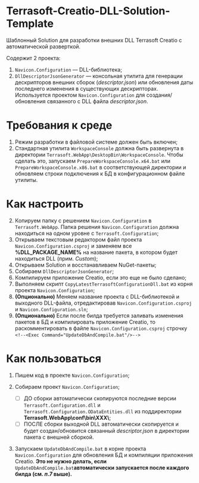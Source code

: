 # Terrasoft-Creatio-DLL-Solution-Template
Шаблонный Solution для разработки внешних DLL Terrasoft Creatio с автоматической разверткой. 

Содержит 2 проекта:
1. `Navicon.Configuration` — DLL-библиотека;
2. `DllDescriptorJsonGenerator` — консольная утилита для генерации дескрипторов внешних сборок (_descriptor.json_) или обновления даты последнего изменения в существующих дескрипторах. Используется проектом `Navicon.Configuration` для создания/обновления связанного с DLL файла _descriptor.json_.

# Требования к среде
1. Режим разработки в файловой системе должен быть включен;
2. Стандартная утилита `WorkspaceConsole` должна быть развернута в директории `Terrasoft.WebApp\DesktopBin\WorkspaceConsole`. Чтобы сделать это, запускаем `PrepareWorkspaceConsole.x64.bat` или `PrepareWorkspaceConsole.x86.bat` в соответствующей директории и обновляем строки подключения к БД в конфигурационном файле утилиты.

# Как настроить
2. Копируем папку с решением `Navicon.Configuration` в `Terrasoft.WebApp`. Папка решения `Navicon.Configuration` должна находиться на одном уровне с `Terrasoft.Configuration`;
3. Открываем текстовым редактором файл проекта `Navicon.Configuration.csproj` и заменяем все **%DLL_PACKAGE_NAME%** на название пакета, в котором будет находиться DLL (прим. _Custom_);
4. Открываем Solution и восстанавливаем NuGet-пакеты;
5. Собираем `DllDescriptorJsonGenerator`;
6. Компилируем приложение Creatio, если это еще не было сделано;
7. Выполняем скрипт `CopyLatestTerrasoftConfigurationDll.bat` из корня проекта `Navicon.Configuration`;
8. **(Опционально)** Меняем название проекта с DLL-библиотекой и выходного DLL-файла, отредактировав `Navicon.Configuration.csproj` и `Navicon.Configuration.sln`;
9. **(Опционально)** Если после билда требуется заливать изменения пакетов в БД и компилировать приложение Creatio, то раскомментировать в файле `Navicon.Configuration.csproj` строчку `<!--<Exec Command="UpdateDbAndCompile.bat"/>-->`

# Как пользоваться
1. Пишем код в проекте `Navicon.Configuration`;

2. Собираем проект `Navicon.Configuration`;
   * [ ] ДО сборки автоматически скопируются последние версии `Terrasoft.Configuration.dll` и `Terrasoft.Configuration.ODataEntities.dll` из поддиректории **Terrasoft.WebApp\conf\bin\XXX\\**;
   * [ ] ПОСЛЕ сборки выходной DLL автоматически скопируется и будет создан/обновится связанный _descriptor.json_ в директории пакета с внешней сборкой.

3. Запускаем `UpdateDbAndCompile.bat` в корне проекта `Navicon.Configuration` для обновления БД и компиляции приложения Creatio. **Это не нужно делать, если** `UpdateDbAndCompile.bat`**автоматически запускается после каждого билда (см. _п.7_ выше).**
